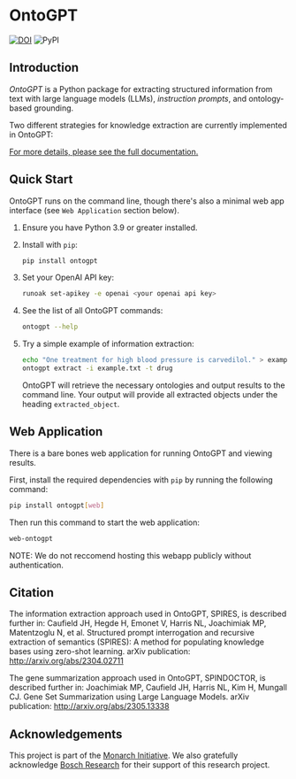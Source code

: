 # OntoGPT

[![DOI](https://zenodo.org/badge/13996/monarch-initiative/ontogpt.svg)](https://zenodo.org/badge/latestdoi/13996/monarch-initiative/ontogpt)
![PyPI](https://img.shields.io/pypi/v/ontogpt)

## Introduction

_OntoGPT_ is a Python package for extracting structured information from text with large language models (LLMs), *instruction prompts*, and ontology-based grounding.

Two different strategies for knowledge extraction are currently implemented in OntoGPT:

[For more details, please see the full documentation.](https://monarch-initiative.github.io/ontogpt/)

## Quick Start

OntoGPT runs on the command line, though there's also a minimal web app interface (see `Web Application` section below).

1. Ensure you have Python 3.9 or greater installed.
2. Install with `pip`:

    ```bash
    pip install ontogpt
    ```

3. Set your OpenAI API key:

    ```bash
    runoak set-apikey -e openai <your openai api key>
    ```

4. See the list of all OntoGPT commands:

    ```bash
    ontogpt --help
    ```

5. Try a simple example of information extraction:

    ```bash
    echo "One treatment for high blood pressure is carvedilol." > example.txt
    ontogpt extract -i example.txt -t drug
    ```

    OntoGPT will retrieve the necessary ontologies and output results to the command line. Your output will provide all extracted objects under the heading `extracted_object`.

## Web Application

There is a bare bones web application for running OntoGPT and viewing results.

First, install the required dependencies with `pip` by running the following command:

```bash
pip install ontogpt[web]
```

Then run this command to start the web application:

```bash
web-ontogpt
```

NOTE: We do not reccomend hosting this webapp publicly without authentication.

## Citation

The information extraction approach used in OntoGPT, SPIRES, is described further in: Caufield JH, Hegde H, Emonet V, Harris NL, Joachimiak MP, Matentzoglu N, et al. Structured prompt interrogation and recursive extraction of semantics (SPIRES): A method for populating knowledge bases using zero-shot learning. arXiv publication: <http://arxiv.org/abs/2304.02711>

The gene summarization approach used in OntoGPT, SPINDOCTOR, is described further in: Joachimiak MP, Caufield JH, Harris NL, Kim H, Mungall CJ. Gene Set Summarization using Large Language Models. arXiv publication: <http://arxiv.org/abs/2305.13338>

## Acknowledgements

This project is part of the [Monarch Initiative](https://monarchinitiative.org/). We also gratefully acknowledge [Bosch Research](https://www.bosch.com/research) for their support of this research project.
